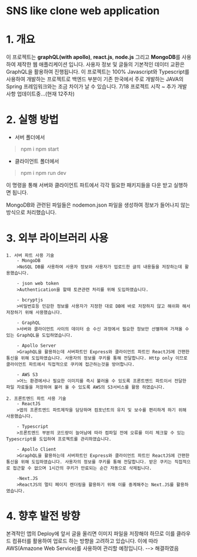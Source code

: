 # SNS like clone web application

# 1. 개요 
이 프로젝트는 **graphQL(with apollo)**, **react.js**, **node.js** 그리고 **MongoDB**를 사용하여 제작한 웹 애플리케이션 입니다.
사용자 정보 및 글들의 기본적인 데이터 교환은 GraphQL을 활용하여 진행됩니다. 이 프로젝트는 100% Javascript와 Typescript를 사용하여 개발하는 프로젝트로 백엔드 부분이 기존 한국에서 주로 개발하는 JAVA의 Spring 프레임워크와는 조금 차이가 날 수 있습니다. 
7/18 프로젝트 시작 ~ 추가 개발 사항 업데이트중...(현재 12주차)

# 2. 실행 방법
- 서버 폴더에서
>npm i
>npm start

- 클라이언트 폴더에서
>npm i
>npm run dev

이 명령을 통해 서버와 클라이언트 파트에서 각각 필요한 패키지들을 다운 받고 실행하면 됩니다. 

MongoDB와 관련된 파일들은 nodemon.json 파일을 생성하여 정보가 들어나지 않는 방식으로 처리했습니다.

# 3. 외부 라이브러리 사용
    1. 서버 파트 사용 기술
        - MongoDB 
        >NoSQL DB를 사용하여 사용자 정보와 사용자가 업로드한 글의 내용들을 저장하는데 활용했습니다. 

        - json web token
        >Authentication을 할때 토큰관련 처리를 위해 도입하였습니다.

        - bcryptjs
        >비밀번호등 민감한 정보를 사용자가 지정한 대로 DB에 바로 저장하지 않고 해쉬화 해서 저장하기 위해 사용했습니다.

        - GraphQL
        >서버와 클라이언트 사이의 데이터 송 수신 과정에서 필요한 정보만 선별하여 가져올 수 있는 GraphQL을 도입하였습니다.

        - Apollo Server
        >GraphQL을 활용하는데 서버파트인 Express와 클라이언트 파트인 ReactJS에 간편한 통신을 위해 도입하였습니다. 사용자의 정보를 쿠키를 통해 전달합니다. Http only 이므로 클라이언트 파트에서 직접적으로 쿠키에 접근하는것을 방어합니다.

        - AWS S3
        >어느 환경에서나 필요한 이미지를 즉시 불러올 수 있도록 프론트엔드 파트이서 전달한 파일 자료들을 저장하여 불러 올 수 있도록 AWS의 S3서비스를 활용 하였습니다.

    2. 프론트엔드 파트 사용 기술
        - ReactJS
        >앱의 프론트엔드 파트제작을 담당하며 컴포넌트의 유지 및 보수를 편리하게 하기 위해 사용했습니다.

        - Typescript
        >프론트엔드 부분의 코드량이 늘어남에 따라 컴파일 전에 오류를 미리 체크할 수 있는 Typescript를 도입하여 프로젝트를 관리하였습니다.

        - Apollo Client
        >GraphQL을 활용하는데 서버파트인 Express와 클라이언트 파트인 ReactJS에 간편한 통신을 위해 도입하였습니다. 사용자의 정보를 쿠키를 통해 전달합니다. 받은 쿠키는 직접적으로 접근할 수 없으며 1시간의 쿠키가 만료되는 순간 자동으로 삭제됩니다.

        -Next.JS
        >ReactJS의 멀티 페이지 렌더링을 활용하기 위해 이를 중계해주는 Next.JS를 활용하였습니다.


# 4. 향후 발전 방향
본격적인 앱의 Deploy에 앞서 글을 올리면 이미지 파일을 저장해야 하므로 이를 클라우드 컴퓨터를 활용하여 업로드 하는 방향을 고려하고 있습니다. 이에 따라 AWS(Amazone Web Service)를 사용하여 관리할 예정입니다. --> 해결하였음